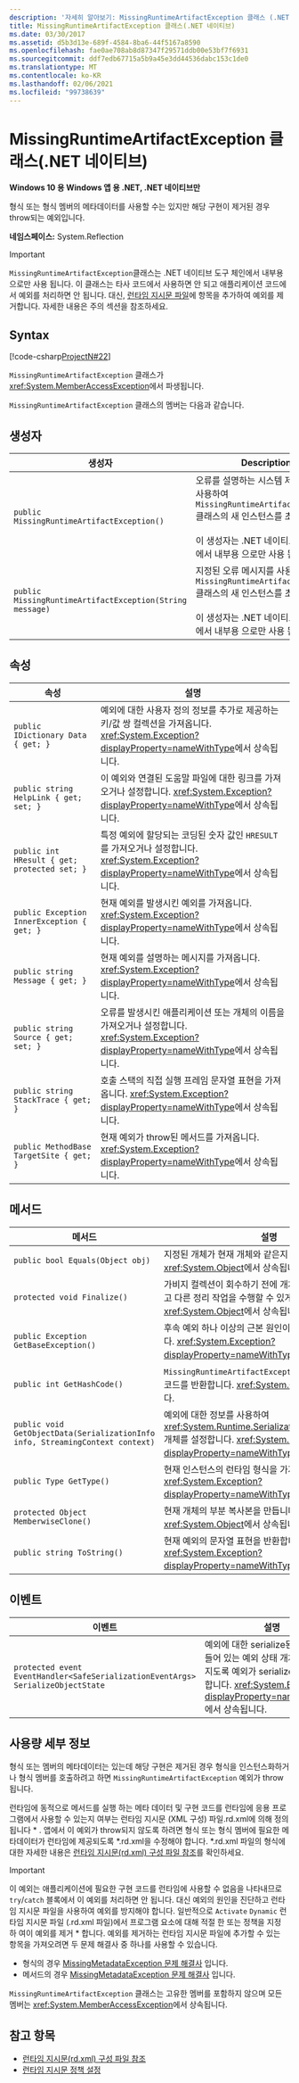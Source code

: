 ```yaml
---
description: '자세히 알아보기: MissingRuntimeArtifactException 클래스 (.NET 네이티브)'
title: MissingRuntimeArtifactException 클래스(.NET 네이티브)
ms.date: 03/30/2017
ms.assetid: d5b3d13e-689f-4584-8ba6-44f5167a8590
ms.openlocfilehash: fae0ae708ab8d87347f29571ddb00e53bf7f6931
ms.sourcegitcommit: ddf7edb67715a5b9a45e3dd44536dabc153c1de0
ms.translationtype: MT
ms.contentlocale: ko-KR
ms.lasthandoff: 02/06/2021
ms.locfileid: "99738639"
---
```

# <a name="missingruntimeartifactexception-class-net-native"></a>MissingRuntimeArtifactException 클래스(.NET 네이티브)

**Windows 10 용 Windows 앱 용 .NET, .NET 네이티브만**  
  
 형식 또는 형식 멤버의 메타데이터를 사용할 수는 있지만 해당 구현이 제거된 경우 throw되는 예외입니다.  
  
 **네임스페이스:** System.Reflection  
  
> [!IMPORTANT]
> `MissingRuntimeArtifactException`클래스는 .NET 네이티브 도구 체인에서 내부용 으로만 사용 됩니다. 이 클래스는 타사 코드에서 사용하면 안 되고 애플리케이션 코드에서 예외를 처리하면 안 됩니다. 대신, [런타임 지시문 파일](runtime-directives-rd-xml-configuration-file-reference.md)에 항목을 추가하여 예외를 제거합니다. 자세한 내용은 주의 섹션을 참조하세요.  
  
## <a name="syntax"></a>Syntax  

 [!code-csharp[ProjectN#22](../../../samples/snippets/csharp/VS_Snippets_CLR/projectn/cs/missingruntimeartifactexception_syntax1.cs#22)]  
  
 `MissingRuntimeArtifactException` 클래스가 <xref:System.MemberAccessException>에서 파생됩니다.  
  
 `MissingRuntimeArtifactException` 클래스의 멤버는 다음과 같습니다.  
  
## <a name="constructors"></a>생성자  
  
|생성자|Description|  
|-----------------|-----------------|  
|`public MissingRuntimeArtifactException()`|오류를 설명하는 시스템 제공 메시지를 사용하여 `MissingRuntimeArtifactException` 클래스의 새 인스턴스를 초기화합니다.<br /><br /> 이 생성자는 .NET 네이티브 도구 체인에서 내부용 으로만 사용 됩니다.|  
|`public MissingRuntimeArtifactException(String message)`|지정된 오류 메시지를 사용하여 `MissingRuntimeArtifactException` 클래스의 새 인스턴스를 초기화합니다.<br /><br /> 이 생성자는 .NET 네이티브 도구 체인에서 내부용 으로만 사용 됩니다.|  
  
## <a name="properties"></a>속성  
  
|속성|설명|  
|--------------|-----------------|  
|`public IDictionary Data { get; }`|예외에 대한 사용자 정의 정보를 추가로 제공하는 키/값 쌍 컬렉션을 가져옵니다. <xref:System.Exception?displayProperty=nameWithType>에서 상속됩니다.|  
|`public string HelpLink { get; set; }`|이 예외와 연결된 도움말 파일에 대한 링크를 가져오거나 설정합니다. <xref:System.Exception?displayProperty=nameWithType>에서 상속됩니다.|  
|`public int HResult { get; protected set; }`|특정 예외에 할당되는 코딩된 숫자 값인 `HRESULT`를 가져오거나 설정합니다. <xref:System.Exception?displayProperty=nameWithType>에서 상속됩니다.|  
|`public Exception InnerException { get; }`|현재 예외를 발생시킨 예외를 가져옵니다. <xref:System.Exception?displayProperty=nameWithType>에서 상속됩니다.|  
|`public string Message { get; }`|현재 예외를 설명하는 메시지를 가져옵니다. <xref:System.Exception?displayProperty=nameWithType>에서 상속됩니다.|  
|`public string Source { get; set; }`|오류를 발생시킨 애플리케이션 또는 개체의 이름을 가져오거나 설정합니다. <xref:System.Exception?displayProperty=nameWithType>에서 상속됩니다.|  
|`public string StackTrace { get; }`|호출 스택의 직접 실행 프레임 문자열 표현을 가져옵니다. <xref:System.Exception?displayProperty=nameWithType>에서 상속됩니다.|  
|`public MethodBase TargetSite { get; }`|현재 예외가 throw된 메서드를 가져옵니다. <xref:System.Exception?displayProperty=nameWithType>에서 상속됩니다.|  
  
## <a name="methods"></a>메서드  
  
|메서드|설명|  
|------------|-----------------|  
|`public bool Equals(Object obj)`|지정된 개체가 현재 개체와 같은지 확인합니다.  <xref:System.Object>에서 상속됩니다.|  
|`protected void Finalize()`|가비지 컬렉션이 회수하기 전에 개체가 리소스를 해제하고 다른 정리 작업을 수행할 수 있게 합니다. <xref:System.Object>에서 상속됩니다.|  
|`public Exception GetBaseException()`|후속 예외 하나 이상의 근본 원인이 되는 예외를 반환합니다. <xref:System.Exception?displayProperty=nameWithType>에서 상속됩니다.|  
|`public int GetHashCode()`|`MissingRuntimeArtifactException` 인스턴스의 해시 코드를 반환합니다.   <xref:System.Object>에서 상속됩니다.|  
|`public void GetObjectData(SerializationInfo info, StreamingContext context)`|예외에 대한 정보를 사용하여 <xref:System.Runtime.Serialization.SerializationInfo> 개체를 설정합니다.  <xref:System.Exception?displayProperty=nameWithType>에서 상속됩니다.|  
|`public Type GetType()`|현재 인스턴스의 런타임 형식을 가져옵니다. <xref:System.Exception?displayProperty=nameWithType>에서 상속됩니다.|  
|`protected Object MemberwiseClone()`|현재 개체의 부분 복사본을 만듭니다. <xref:System.Object>에서 상속됩니다.|  
|`public string ToString()`|현재 예외의 문자열 표현을 반환합니다. <xref:System.Exception?displayProperty=nameWithType>에서 상속됩니다.|  
  
## <a name="events"></a>이벤트  
  
|이벤트|설명|  
|-----------|-----------------|  
|`protected event EventHandler<SafeSerializationEventArgs> SerializeObjectState`|예외에 대한 serialize된 데이터가 들어 있는 예외 상태 개체가 만들어지도록 예외가 serialize될 때 발생합니다. <xref:System.Exception?displayProperty=nameWithType>에서 상속됩니다.|  
  
## <a name="usage-details"></a>사용량 세부 정보  

 형식 또는 멤버의 메타데이터는 있는데 해당 구현은 제거된 경우 형식을 인스턴스화하거나 형식 멤버를 호출하려고 하면 `MissingRuntimeArtifactException` 예외가 throw됩니다.  
  
 런타임에 동적으로 메서드를 실행 하는 메타 데이터 및 구현 코드를 런타임에 응용 프로그램에서 사용할 수 있는지 여부는 런타임 지시문 (XML 구성) 파일.rd.xml에 의해 정의 됩니다 \* . 앱에서 이 예외가 throw되지 않도록 하려면 형식 또는 형식 멤버에 필요한 메타데이터가 런타임에 제공되도록 \*.rd.xml을 수정해야 합니다. \*.rd.xml 파일의 형식에 대한 자세한 내용은 [런타임 지시문(rd.xml) 구성 파일 참조](runtime-directives-rd-xml-configuration-file-reference.md)를 확인하세요.  
  
> [!IMPORTANT]
> 이 예외는 애플리케이션에 필요한 구현 코드를 런타임에 사용할 수 없음을 나타내므로 `try`/`catch` 블록에서 이 예외를 처리하면 안 됩니다. 대신 예외의 원인을 진단하고 런타임 지시문 파일을 사용하여 예외를 방지해야 합니다. 일반적으로 `Activate` `Dynamic` 런타임 지시문 파일 (.rd.xml 파일)에서 프로그램 요소에 대해 적절 한 또는 정책을 지정 하 여이 예외를 제거 \* 합니다. 예외를 제거하는 런타임 지시문 파일에 추가할 수 있는 항목을 가져오려면 두 문제 해결사 중 하나를 사용할 수 있습니다.  
>
> - 형식의 경우 [MissingMetadataException 문제 해결사](https://dotnet.github.io/native/troubleshooter/type.html) 입니다.  
> - 메서드의 경우 [MissingMetadataException 문제 해결사](https://dotnet.github.io/native/troubleshooter/method.html) 입니다.  
  
 `MissingRuntimeArtifactException` 클래스는 고유한 멤버를 포함하지 않으며 모든 멤버는 <xref:System.MemberAccessException>에서 상속됩니다.  
  
## <a name="see-also"></a>참고 항목

- [런타임 지시문(rd.xml) 구성 파일 참조](runtime-directives-rd-xml-configuration-file-reference.md)
- [런타임 지시문 정책 설정](runtime-directive-policy-settings.md)
